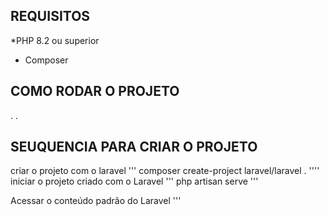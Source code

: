 ## REQUISITOS 

*PHP 8.2 ou superior
* Composer

## COMO RODAR O PROJETO 
.
.
## SEUQUENCIA PARA CRIAR O PROJETO

criar o projeto com o laravel 
'''
composer create-project laravel/laravel . 
''''
iniciar o projeto criado com o Laravel
'''
php artisan serve
'''

Acessar o conteúdo padrão do Laravel
'''